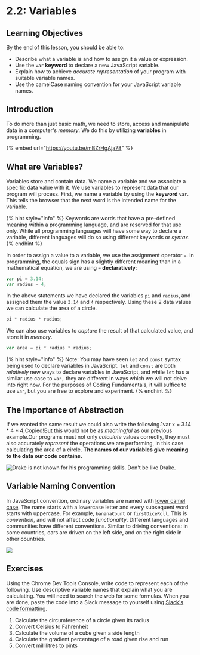 # 2.2: Variables

## Learning Objectives

By the end of this lesson, you should be able to:

- Describe what a variable is and how to assign it a value or expression.
- Use the `var` **keyword** to declare a new JavaScript variable.
- Explain how to achieve _accurate representation_ of your program with suitable variable names.
- Use the camelCase naming convention for your JavaScript variable names.

## Introduction

To do more than just basic math, we need to store, access and manipulate data in a computer's _memory_. We do this by utilizing **variables** in programming.

{% embed url="https://youtu.be/mBZrHgAja78" %}

## What are Variables?

Variables store and contain data. We name a variable and we associate a specific data value with it. We use variables to represent data that our program will process. First, we name a variable by using the **keyword** `var`. This tells the browser that the next word is the intended name for the variable.

{% hint style="info" %}
Keywords are words that have a pre-defined meaning within a programming language, and are reserved for that use only. While all programming languages will have some way to declare a variable, different languages will do so using different keywords or _syntax_.
{% endhint %}

In order to assign a value to a variable, we use the assignment operator `=`. In programming, the equals sign has a slightly different meaning than in a mathematical equation, we are using `=` **declaratively**:

```javascript
var pi = 3.14;
var radius = 4;
```

In the above statements we have declared the variables `pi` and `radius`, and assigned them the value `3.14` and `4` respectively. Using these 2 data values we can calculate the area of a circle.

```javascript
pi * radius * radius;
```

We can also use variables to _capture_ the result of that calculated value, and store it in _memory_.

```javascript
var area = pi * radius * radius;
```

{% hint style="info" %}
Note: You may have seen `let` and `const` syntax being used to declare variables in JavaScript. `let` and `const` are both _relatively_ new ways to declare variables in JavaScript, and while `let` has a similar use case to `var,` they are different in ways which we will not delve into right now. For the purposes of Coding Fundamentals, it will suffice to use `var`, but you are free to explore and experiment.
{% endhint %}

## **The Importance of Abstraction** <a href="#the-importance-of-abstraction" id="the-importance-of-abstraction"></a>

If we wanted the same result we could also write the following.1var x = 3.14 \* 4 \* 4;Copied!But this would not be as _meaningful_ as our previous example.Our programs must not only _calculate_ values correctly, they must also accurately _represent_ the operations we are performing, in this case calculating the area of a circle. **The names of our variables give meaning to the data our code contains.**

![Drake is not known for his programming skills. Don't be like Drake.](https://miro.medium.com/max/717/1*7LO7JEAZbo6YmN8feAVCwg.png)

## **Variable Naming Convention**

In JavaScript convention, ordinary variables are named with [lower camel case](<https://en.wikipedia.org/wiki/Naming_convention_(programming)#Examples_of_multiple-word_identifier_formats>). The name starts with a lowercase letter and every subsequent word starts with uppercase. For example, `bananaCount` or `firstDiceRoll`. This is _convention_, and will not affect code _functionality_. Different languages and communities have different conventions. Similar to driving conventions: in some countries, cars are driven on the left side, and on the right side in other countries.

![](https://upload.wikimedia.org/wikipedia/commons/thumb/c/c8/CamelCase_new.svg/1200px-CamelCase_new.svg.png)

## Exercises

Using the Chrome Dev Tools Console, write code to represent each of the following. Use descriptive variable names that explain what you are calculating. You will need to search the web for some formulas. When you are done, paste the code into a Slack message to yourself using [Slack's code formatting](../course-logistics/course-methodology/communication.md#formatcodeinslack).

1. Calculate the circumference of a circle given its radius
2. Convert Celsius to Fahrenheit
3. Calculate the volume of a cube given a side length
4. Calculate the gradient percentage of a road given rise and run
5. Convert millilitres to pints

